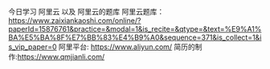 今日学习 阿里云 以及 阿里云的题库 
阿里云题库：https://www.zaixiankaoshi.com/online/?paperId=15876761&practice=&modal=1&is_recite=&qtype=&text=%E9%A1%BA%E5%BA%8F%E7%BB%83%E4%B9%A0&sequence=371&is_collect=1&is_vip_paper=0
阿里平台:  https://www.aliyun.com/
简历的制作:https://www.qmjianli.com/
